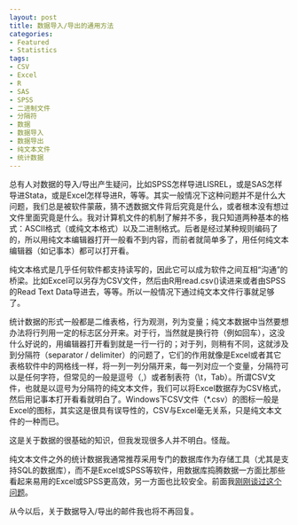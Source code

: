 ```yaml
---
layout: post
title: 数据导入/导出的通用方法
categories:
- Featured
- Statistics
tags:
- CSV
- Excel
- R
- SAS
- SPSS
- 二进制文件
- 分隔符
- 数据
- 数据导入
- 数据导出
- 纯文本文件
- 统计数据
---
```


总有人对数据的导入/导出产生疑问，比如SPSS怎样导进LISREL，或是SAS怎样导进Stata，或是Excel怎样导进R，等等。其实一般情况下这种问题并不是什么大问题，我们总是被软件蒙蔽，猜不透数据文件背后究竟是什么，或者根本没有想过文件里面究竟是什么。我对计算机文件的机制了解并不多，我只知道两种基本的格式：ASCII格式（或纯文本格式）以及二进制格式。后者是经过某种规则编码了的，所以用纯文本编辑器打开一般看不到内容，而前者就简单多了，用任何纯文本编辑器（如记事本）都可以打开看。

纯文本格式是几乎任何软件都支持读写的，因此它可以成为软件之间互相“沟通”的桥梁。比如Excel可以另存为CSV文件，然后由R用read.csv()读进来或者由SPSS的Read Text Data导进去，等等。所以一般情况下通过纯文本文件行事就足够了。

统计数据的形式一般都是二维表格，行为观测，列为变量；纯文本数据中当然要想办法将行列用一定的标志区分开来。对于行，当然就是换行符（例如回车），这没什么好说的，用编辑器打开看到就是一行一行的；对于列，则稍有不同，这就涉及到分隔符（separator / delimiter）的问题了，它们的作用就像是Excel或者其它表格软件中的网格线一样，将一列一列分隔开来，每一列对应一个变量，分隔符可以是任何字符，但常见的一般是逗号（,）或者制表符（\t，Tab）。所谓CSV文件，也就是以逗号为分隔符的纯文本文件，我们可以将Excel数据存为CSV格式，然后用记事本打开看看就明白了。Windows下CSV文件（*.csv）的图标一般是Excel的图标，其实这是很具有误导性的，CSV与Excel毫无关系，只是纯文本文件的一种而已。

这是关于数据的很基础的知识，但我发现很多人并不明白。怪哉。

纯文本文件之外的统计数据我通常推荐采用专门的数据库作为存储工具（尤其是支持SQL的数据库），而不是Excel或SPSS等软件，用数据库捣腾数据一方面比那些看起来易用的Excel或SPSS更高效，另一方面也比较安全。前面我[刚刚谈过这个问题](http://yihui.name/cn/2008/08/missing-value-and-zero-in-excel/)。

从今以后，关于数据导入/导出的邮件我也将不再回复。

